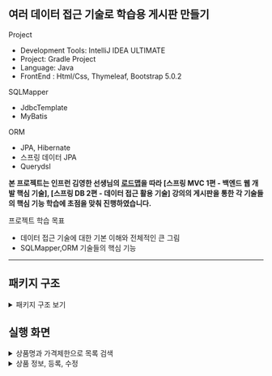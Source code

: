 ## 여러 데이터 접근 기술로 학습용 게시판 만들기

Project
- Development Tools: IntelliJ IDEA ULTIMATE  
- Project: Gradle Project  
- Language: Java 
- FrontEnd : Html/Css, Thymeleaf, Bootstrap 5.0.2  

SQLMapper
- JdbcTemplate  
- MyBatis  

ORM
- JPA, Hibernate  
- 스프링 데이터 JPA  
- Querydsl  


__본 프로젝트는 인프런 김영한 선생님의 [로드맵](https://www.inflearn.com/roadmaps/373)을 따라 [스프링 MVC 1편 - 백엔드 웹 개발 핵심 기술], [스프링 DB 2편 - 데이터 접근 활용 기술] 강의의 게시판을 통한 각 기술들의 핵심 기능 학습에 초점을 맞춰 진행하였습니다.__


프로젝트 학습 목표
- 데이터 접근 기술에 대한 기본 이해와 전체적인 큰 그림  
- SQLMapper,ORM 기술들의 핵심 기능  

***
## 패키지 구조
<details>
<summary>패키지 구조 보기</summary>

<!-- summary 아래 한칸 공백 두어야함 -->
![구조1](https://user-images.githubusercontent.com/67133817/176599946-60b85656-e14d-4d46-8912-87fc00953a36.PNG)  
![구조3](https://user-images.githubusercontent.com/67133817/176600232-ce8d9c3e-57b6-4e51-a411-a11c3a3ebc8b.PNG)  
![구조2](https://user-images.githubusercontent.com/67133817/176600298-8c6f3add-20d5-4f3c-90cb-64be655d3be7.PNG)


</details>
     
     
## 실행 화면
<details>
<summary>상품명과 가격제한으로 목록 검색</summary>

<!-- summary 아래 한칸 공백 두어야함 -->
![상품목록](https://user-images.githubusercontent.com/67133817/176601245-ea4e9b53-b7b8-4e06-8745-27bb13afa8a2.PNG)
![상품목록1](https://user-images.githubusercontent.com/67133817/176601252-9979890f-5eff-42c1-a311-91c69d523ec7.PNG)
![상품목록2](https://user-images.githubusercontent.com/67133817/176601257-c120c88e-ef2d-496a-961e-247fdbca7998.PNG)

</details>
  
  
<details>
<summary>상품 정보, 등록, 수정</summary>

<!-- summary 아래 한칸 공백 두어야함 -->
![상품상세](https://user-images.githubusercontent.com/67133817/176601434-9502c5a9-0372-49c0-8474-ac356e4b09fa.PNG)
![상품등록](https://user-images.githubusercontent.com/67133817/176601442-52c698ff-ced9-44d5-9feb-659d893ac6b3.PNG)
![상품수정](https://user-images.githubusercontent.com/67133817/176601447-1ee1c78c-fd78-4760-a965-3f48e22b951d.PNG)
</details>
  
  



